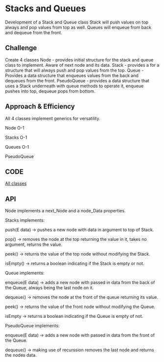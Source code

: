 # Stacks and Queues
Development of a Stack and Queue class
Stack will push values on top always and pop values from top as well.
Queues will enqueue from back and dequeue from the front.

## Challenge
Create 4 classes
Node - provides initial structure for the stack and queue class to implement. Aware of next node and its data.
Stack - provides a for a structure that will always push and pop values from the top.
Queue - Provides a data structure that enqueues values from the back and dequeues from the front.
PseudoQueue - provides a data structure that uses a Stack underneath with queue methods to operate it, enqueue pushes into top, dequeue pops from bottom.
## Approach & Efficiency
All 4 classes implement generics for versatility.

Node O-1

Stacks O-1

Queues O-1

PseudoQueue

## CODE
[All classes](code401challenges/src/main/java/stacksandqueues/)

## API
Node implements a next_Node and a node_Data properties.

Stacks implements:

push(E data) -> pushes a new node with data in argument to top of Stack.

pop() -> removes the node at the top returning the value in it, takes no argument, returns the value.

peek() -> returns the value of the top node without modifying the Stack.

isEmpty() -> returns a boolean indicating if the Stack is empty or not. 

Queue implements:

enqueue(E data) -> adds a new node with passed in data from the back of the Queue, always being the last node on it.

dequeue() -> removes the node at the front of the queue returning its value.

peek() -> returns the value of the front node without modifying the Queue.

isEmpty -> returns a boolean indicating if the Queue is empty of not.

PseudoQueue implements:

enqueue(E data) -> adds a new node with passed in data from the front of the Queue.

dequeue() -> making use of recurssion removes the last node and returns the nodes data. 
